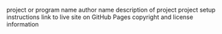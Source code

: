 project or program name
author name
description of project
project setup instructions
link to live site on GitHub Pages
copyright and license information